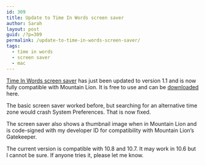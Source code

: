 ```yaml
---
id: 309
title: Update to Time In Words screen saver
author: Sarah
layout: post
guid: /?p=309
permalink: /update-to-time-in-words-screen-saver/
tags:
  - time in words
  - screen saver
  - mac
---
```

[Time In Words screen saver][1] has just been updated to version 1.1 and is now fully compatible with Mountain Lion. It is free to use and can be [downloaded][2] here.

The basic screen saver worked before, but searching for an alternative time zone would crash System Preferences. That is now fixed.

The screen saver also shows a thumbnail image when in Mountain Lion and is code-signed with my developer ID for compatibility with Mountain Lion&#8217;s Gatekeeper.

The current version is compatible with 10.8 and 10.7. It may work in 10.6 but I cannot be sure. If anyone tries it, please let me know.

 [1]: /time-in-words-screen-saver-for-mac/ "Time In Words Screen Saver for Mac"
 [2]: /screensaver/TimeInWords-ScreenSaver.zip